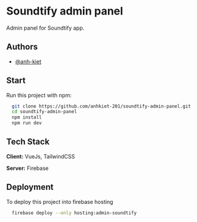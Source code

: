 
# Soundtify admin panel

Admin panel for Soundtify app.

## Authors

- [@anh-kiet](https://github.com/anhkiet-201)


## Start

Run this project with npm:

```bash
  git clone https://github.com/anhkiet-201/soundtify-admin-panel.git
  cd soundtify-admin-panel
  npm install
  npm run dev
```
    
## Tech Stack

**Client:** VueJs, TailwindCSS

**Server:** Firebase


## Deployment

To deploy this project into firebase hosting

```bash
  firebase deploy --only hosting:admin-soundtify
```

